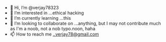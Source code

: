 - 👋 Hi, I’m @verjay78323
- 👀 I’m interested in ...ethical hacking
- 🌱 I’m currently learning ...this
- 💞️ I’m looking to collaborate on ...anything, but I may not contribute much as I'm  a noob, not a nob typo.noon, haha
- 📫 How to reach me ..verjay78@gmail.com

<!---
verjay78323/verjay78323 is a ✨ special ✨ repository because its `README.md` (this file) appears on your GitHub profile.
You can click the Preview link to take a look at your changes.
--->
